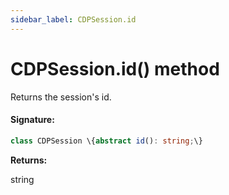 ```yaml
---
sidebar_label: CDPSession.id
---
```


# CDPSession.id() method

Returns the session's id.

#### Signature:

```typescript
class CDPSession \{abstract id(): string;\}
```

**Returns:**

string
